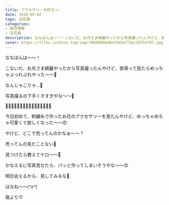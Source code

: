 ```yaml
---
title: アクセサリー大好きっ♡
date: 2018-05-02
tags: 涼花萌
categories: 
- 成员博客
- 涼花萌
description: ななばんは〜〜！こないだ、お月さま綺麗やったから写真撮ったんやけど、家帰って見たらめっちゃぶっれぶれやった〜〜🌝なんじゃこりゃ…🌝写...
cover: https://files.zzzhxxx.top/img/7d609046e8ec943ef73ec35f5ef07.jpg 
---
```







ななばんは〜〜！






こないだ、お月さま綺麗やったから写真撮ったんやけど、家帰って見たらめっちゃぶっれぶれやった〜〜🌝













なんじゃこりゃ…🌝






写真撮るの下手くそすぎやな〜〜🙈






















🌸🌸🌸🌸🌸🌸🌸🌸🌸🌸🌸🌸🌸🌸🌸🌸






今日初めて、刺繍糸で作ったお花のアクセサリーを見たんやけど、めっちゃめちゃ可愛くて欲しくなった〜〜😍






やけど、どこで売ってんのかなぁ〜〜？








売ってんの見たことない🙈








見つけたら教えてケロ〜〜🐸










かなえるに写真見せたら、パッと作ってしまいそうやな〜〜😊




明日会えるから、見してみるな🤗










ほなね〜〜(*^o^*)






萌より♡


